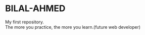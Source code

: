 # BILAL-AHMED
My first repository.
<br>
The more you practice, the more you learn.(future web developer)

